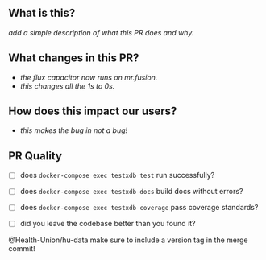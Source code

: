 ## What is this? 
_add a simple description of what this PR does and why._

## What changes in this PR? 
* _the flux capacitor now runs on mr.fusion._
* _this changes all the 1s to 0s._

## How does this impact our users?
* _this makes the bug in <link> not a bug!_

## PR Quality
- [ ] does `docker-compose exec testxdb test` run successfully?
- [ ] does `docker-compose exec testxdb docs` build docs without errors?
- [ ] does `docker-compose exec testxdb coverage` pass coverage standards?
- [ ] did you leave the codebase better than you found it? 




@Health-Union/hu-data make sure to include a version tag in the merge commit!